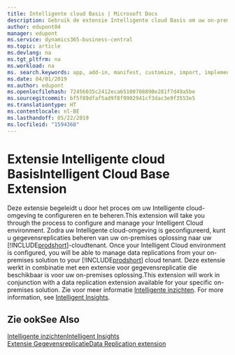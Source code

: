 ```yaml
---
title: Intelligente cloud Basis | Microsoft Docs
description: Gebruik de extensie Intelligente cloud Basis om uw on-premises oplossing te verbinden met Business Central online.
author: edupont04
manager: edupont
ms.service: dynamics365-business-central
ms.topic: article
ms.devlang: na
ms.tgt_pltfrm: na
ms.workload: na
ms. search.keywords: app, add-in, manifest, customize, import, implement
ms.date: 04/01/2019
ms.author: edupont
ms.openlocfilehash: 72456035c2412eca65100708890e281f7d49a5be
ms.sourcegitcommit: bf5f89dfaf5ad9f8f9902941cf3dac3e9f3553e5
ms.translationtype: HT
ms.contentlocale: nl-BE
ms.lasthandoff: 05/22/2019
ms.locfileid: "1594368"
---
```

# <a name="intelligent-cloud-base-extension"></a><span data-ttu-id="9929c-103">Extensie Intelligente cloud Basis</span><span class="sxs-lookup"><span data-stu-id="9929c-103">Intelligent Cloud Base Extension</span></span>

<span data-ttu-id="9929c-104">Deze extensie begeleidt u door het proces om uw Intelligente cloud-omgeving te configureren en te beheren.</span><span class="sxs-lookup"><span data-stu-id="9929c-104">This extension will take you through the process to configure and manage your Intelligent Cloud environment.</span></span><span data-ttu-id="9929c-105"> Zodra uw Intelligente cloud-omgeving is geconfigureerd, kunt u gegevensreplicaties beheren van uw on-premises oplossing naar uw [!INCLUDE[prodshort](includes/prodshort.md)]-cloudtenant.</span><span class="sxs-lookup"><span data-stu-id="9929c-105"> Once your Intelligent Cloud environment is configured, you will be able to manage data replications from your on-premises solution to your [!INCLUDE[prodshort](includes/prodshort.md)] cloud tenant.</span></span> <span data-ttu-id="9929c-106">Deze extensie werkt in combinatie met een extensie voor gegevensreplicatie die beschikbaar is voor uw on-premises oplossing.</span><span class="sxs-lookup"><span data-stu-id="9929c-106">This extension will work in conjunction with a data replication extension available for your specific on-premises solution.</span></span><span data-ttu-id="9929c-107"> Zie voor meer informatie [Intelligente inzichten](about-intelligent-cloud.md).</span><span class="sxs-lookup"><span data-stu-id="9929c-107"> For more information, see [Intelligent Insights](about-intelligent-cloud.md).</span></span>  

## <a name="see-also"></a><span data-ttu-id="9929c-108">Zie ook</span><span class="sxs-lookup"><span data-stu-id="9929c-108">See Also</span></span>

[<span data-ttu-id="9929c-109">Intelligente inzichten</span><span class="sxs-lookup"><span data-stu-id="9929c-109">Intelligent Insights</span></span>](about-intelligent-cloud.md)  
[<span data-ttu-id="9929c-110">Extensie Gegevensreplicatie</span><span class="sxs-lookup"><span data-stu-id="9929c-110">Data Replication extension</span></span>](ui-extensions-data-replication.md)  
